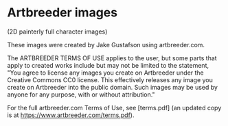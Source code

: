 # Artbreeder images
(2D painterly full character images)

These images were created by Jake Gustafson using artbreeder.com.

The ARTBREEDER TERMS OF USE applies to the user, but some parts that
apply to created works include but may not be limited to the statement,
"You agree to license any images you create on Artbreeder under the
Creative Commons CC0 license. This effectively releases any image you
create on Artbreeder into the public domain. Such images may be used by
anyone for any purpose, with or without attribution."

For the full artbreeder.com Terms of Use, see [terms.pdf]
(an updated copy is at <https://www.artbreeder.com/terms.pdf>).
